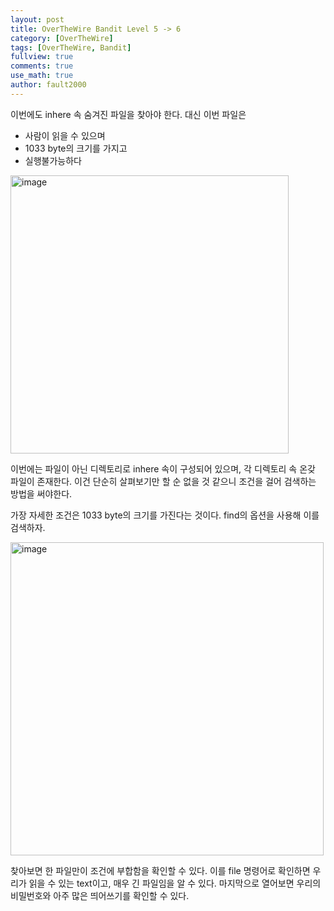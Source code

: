 ```yaml
---
layout: post
title: OverTheWire Bandit Level 5 -> 6
category: [OverTheWire]
tags: [OverTheWire, Bandit]
fullview: true
comments: true
use_math: true
author: fault2000
---
```


이번에도 inhere 속 숨겨진 파일을 찾아야 한다. 대신 이번 파일은 

- 사람이 읽을 수 있으며
- 1033 byte의 크기를 가지고
- 실행불가능하다

<img width="445" alt="image" src="https://user-images.githubusercontent.com/73513005/190832892-78da45d5-ff97-4c50-96a2-f27287c5dc42.png">

이번에는 파일이 아닌 디렉토리로 inhere 속이 구성되어 있으며, 각 디렉토리 속 온갖 파일이 존재한다. 이건 단순히 살펴보기만 할 순 없을 것 같으니 조건을 걸어 검색하는 방법을 써야한다.  

가장 자세한 조건은 1033 byte의 크기를 가진다는 것이다. find의 옵션을 사용해 이를 검색하자.

<img width="501" alt="image" src="https://user-images.githubusercontent.com/73513005/190833992-af44b304-6ada-4a79-a345-092049a7d28d.png">

찾아보면 한 파일만이 조건에 부합함을 확인할 수 있다. 이를 file 명령어로 확인하면 우리가 읽을 수 있는 text이고, 매우 긴 파일임을 알 수 있다. 마지막으로 열어보면 우리의 비밀번호와 아주 많은 띄어쓰기를 확인할 수 있다.